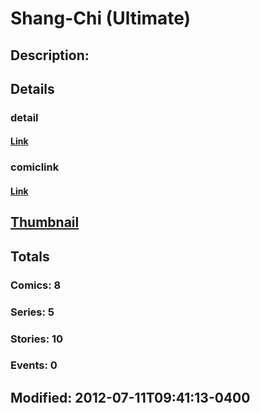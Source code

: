 # Shang-Chi (Ultimate)
## Description: 
## Details
### detail
#### [Link](http://marvel.com/characters/2066/shang-chi?utm_campaign=apiRef&utm_source=225578a89fc76f3d20fbffda5d17a88d)
### comiclink
#### [Link](http://marvel.com/comics/characters/1015001/shang-chi_ultimate?utm_campaign=apiRef&utm_source=225578a89fc76f3d20fbffda5d17a88d)
## [Thumbnail](http://i.annihil.us/u/prod/marvel/i/mg/b/40/image_not_available.jpg)
## Totals
### Comics: 8
### Series: 5
### Stories: 10
### Events: 0
## Modified: 2012-07-11T09:41:13-0400